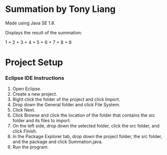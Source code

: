 # Summation by Tony Liang

Made using Java SE 1.8.

Displays the result of the summation:

1 + 2 + 3 + 4 + 5 + 6 + 7 + 8 + 9

# Project Setup

### Eclipse IDE Instructions
1. Open Eclipse.
2. Create a new project.
3. Right click the folder of the project and click Import.
4. Drop down the General folder and click File System.
5. Click Next.
6. Click Browse and click the location of the folder that contains the src folder and its files to import.
7. On the left side, drop down the selected folder, click the src folder, and click Finish.
8. In the Package Explorer tab, drop down the project folder, the src folder, and the package and click Summation.java.
9. Run the program.